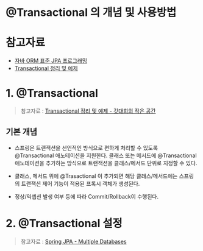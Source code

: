 # @Transactional 의 개념 및 사용방법

# 참고자료

- [자바 ORM 표준 JPA 프로그래밍](https://ridibooks.com/books/3984000009)
- [Transactional 정리 및 예제](https://goddaehee.tistory.com/167)



# 1. @Transactional

> 참고자료 : [Transactional 정리 및 예제 - 갓대희의 작은 공간](https://goddaehee.tistory.com/167)



## 기본 개념

- 스프링은 트랜잭션을 선언적인 방식으로 편하게 처리할 수 있도록 @Transactional 애노테이션을 지원한다. 클래스 또는 메서드에 @Transactional 애노테이션을 추가하는 방식으로 트랜잭션을 클래스/메서드 단위로 지정할 수 있다.  

- 클래스, 메서드 위에 @Trasactional 이 추가되면 해당 클래스/메서드에는 스프링의 트랜잭션 제어 기능이 적용된 프록시 객체가 생성된다.  
- 정상/익셉션 발생 여부 등에 따라 Commit/Rollback이 수행된다.



# 2. @Transactional 설정

> 참고자료 : [Spring JPA - Multiple Databases](https://www.baeldung.com/spring-data-jpa-multiple-databases)











